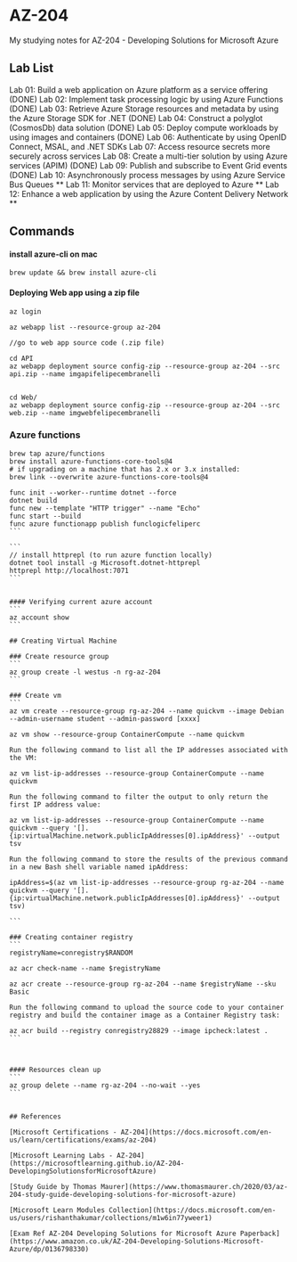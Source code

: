 # AZ-204
My studying notes for AZ-204 - Developing Solutions for Microsoft Azure


## Lab List
Lab 01: Build a web application on Azure platform as a service offering (DONE)
Lab 02: Implement task processing logic by using Azure Functions (DONE)
Lab 03: Retrieve Azure Storage resources and metadata by using the Azure Storage SDK for .NET (DONE)
Lab 04: Construct a polyglot (CosmosDb) data solution (DONE)
Lab 05: Deploy compute workloads by using images and containers (DONE)
Lab 06: Authenticate by using OpenID Connect, MSAL, and .NET SDKs
Lab 07: Access resource secrets more securely across services
Lab 08: Create a multi-tier solution by using Azure services (APIM) (DONE)
Lab 09: Publish and subscribe to Event Grid events (DONE)
Lab 10: Asynchronously process messages by using Azure Service Bus Queues **
Lab 11: Monitor services that are deployed to Azure **
Lab 12: Enhance a web application by using the Azure Content Delivery Network **


## Commands

#### install azure-cli on mac

```
brew update && brew install azure-cli
```

#### Deploying Web app using a zip file

```
az login

az webapp list --resource-group az-204

//go to web app source code (.zip file)

cd API
az webapp deployment source config-zip --resource-group az-204 --src api.zip --name imgapifelipecembranelli


cd Web/
az webapp deployment source config-zip --resource-group az-204 --src web.zip --name imgwebfelipecembranelli
```

### Azure functions

```
brew tap azure/functions
brew install azure-functions-core-tools@4
# if upgrading on a machine that has 2.x or 3.x installed:
brew link --overwrite azure-functions-core-tools@4
```

````
func init --worker--runtime dotnet --force
dotnet build
func new --template "HTTP trigger" --name "Echo"
func start --build
func azure functionapp publish funclogicfeliperc
```

```
// install httprepl (to run azure function locally)
dotnet tool install -g Microsoft.dotnet-httprepl
httprepl http://localhost:7071
```


#### Verifying current azure account
```
az account show
```

## Creating Virtual Machine

### Create resource group
```
az group create -l westus -n rg-az-204
```

### Create vm
```
az vm create --resource-group rg-az-204 --name quickvm --image Debian --admin-username student --admin-password [xxxx]

az vm show --resource-group ContainerCompute --name quickvm

Run the following command to list all the IP addresses associated with the VM:

az vm list-ip-addresses --resource-group ContainerCompute --name quickvm

Run the following command to filter the output to only return the first IP address value:

az vm list-ip-addresses --resource-group ContainerCompute --name quickvm --query '[].{ip:virtualMachine.network.publicIpAddresses[0].ipAddress}' --output tsv

Run the following command to store the results of the previous command in a new Bash shell variable named ipAddress:

ipAddress=$(az vm list-ip-addresses --resource-group rg-az-204 --name quickvm --query '[].{ip:virtualMachine.network.publicIpAddresses[0].ipAddress}' --output tsv)

```

### Creating container registry
```
registryName=conregistry$RANDOM

az acr check-name --name $registryName

az acr create --resource-group rg-az-204 --name $registryName --sku Basic

Run the following command to upload the source code to your container registry and build the container image as a Container Registry task:

az acr build --registry conregistry28829 --image ipcheck:latest .
```



#### Resources clean up
```
az group delete --name rg-az-204 --no-wait --yes
```


## References

[Microsoft Certifications - AZ-204](https://docs.microsoft.com/en-us/learn/certifications/exams/az-204)

[Microsoft Learning Labs - AZ-204](https://microsoftlearning.github.io/AZ-204-DevelopingSolutionsforMicrosoftAzure)

[Study Guide by Thomas Maurer](https://www.thomasmaurer.ch/2020/03/az-204-study-guide-developing-solutions-for-microsoft-azure)

[Microsoft Learn Modules Collection](https://docs.microsoft.com/en-us/users/rishanthakumar/collections/m1w6in77yweer1)

[Exam Ref AZ-204 Developing Solutions for Microsoft Azure Paperback](https://www.amazon.co.uk/AZ-204-Developing-Solutions-Microsoft-Azure/dp/0136798330)
